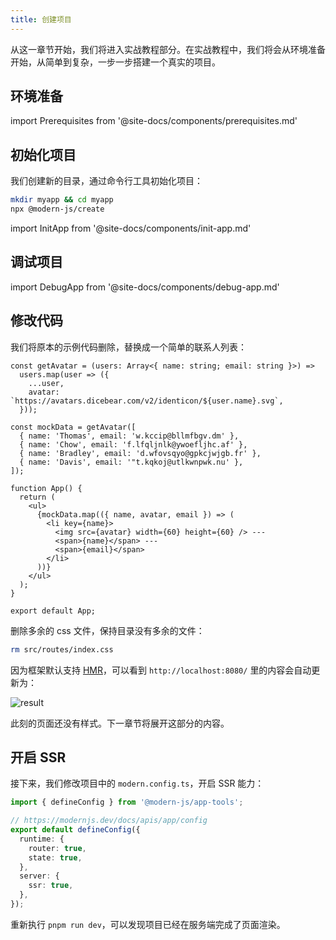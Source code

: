 ```yaml
---
title: 创建项目
---
```


从这一章节开始，我们将进入实战教程部分。在实战教程中，我们将会从环境准备开始，从简单到复杂，一步一步搭建一个真实的项目。

## 环境准备

import Prerequisites from '@site-docs/components/prerequisites.md'

<Prerequisites />

## 初始化项目

我们创建新的目录，通过命令行工具初始化项目：

```bash
mkdir myapp && cd myapp
npx @modern-js/create
```

import InitApp from '@site-docs/components/init-app.md'

<InitApp />

## 调试项目

import DebugApp from '@site-docs/components/debug-app.md'

<DebugApp />

## 修改代码

我们将原本的示例代码删除，替换成一个简单的联系人列表：

```tsx title="src/routes/page.tsx"
const getAvatar = (users: Array<{ name: string; email: string }>) =>
  users.map(user => ({
    ...user,
    avatar: `https://avatars.dicebear.com/v2/identicon/${user.name}.svg`,
  }));

const mockData = getAvatar([
  { name: 'Thomas', email: 'w.kccip@bllmfbgv.dm' },
  { name: 'Chow', email: 'f.lfqljnlk@ywoefljhc.af' },
  { name: 'Bradley', email: 'd.wfovsqyo@gpkcjwjgb.fr' },
  { name: 'Davis', email: '"t.kqkoj@utlkwnpwk.nu' },
]);

function App() {
  return (
    <ul>
      {mockData.map(({ name, avatar, email }) => (
        <li key={name}>
          <img src={avatar} width={60} height={60} /> ---
          <span>{name}</span> ---
          <span>{email}</span>
        </li>
      ))}
    </ul>
  );
}

export default App;
```

删除多余的 css 文件，保持目录没有多余的文件：

```bash
rm src/routes/index.css
```

因为框架默认支持 [HMR](https://webpack.js.org/concepts/hot-module-replacement/)，可以看到 `http://localhost:8080/` 里的内容会自动更新为：

![result](https://lf3-static.bytednsdoc.com/obj/eden-cn/zq-uylkvt/ljhwZthlaukjlkulzlp/screenshot-20221214-141909.png)

此刻的页面还没有样式。下一章节将展开这部分的内容。

## 开启 SSR

接下来，我们修改项目中的 `modern.config.ts`，开启 SSR 能力：

```ts
import { defineConfig } from '@modern-js/app-tools';

// https://modernjs.dev/docs/apis/app/config
export default defineConfig({
  runtime: {
    router: true,
    state: true,
  },
  server: {
    ssr: true,
  },
});
```

重新执行 `pnpm run dev`，可以发现项目已经在服务端完成了页面渲染。
